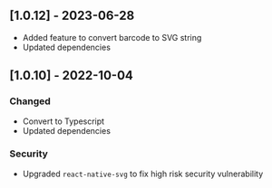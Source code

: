 ## [1.0.12] - 2023-06-28

- Added feature to convert barcode to SVG string
- Updated dependencies

## [1.0.10] - 2022-10-04

### Changed

- Convert to Typescript
- Updated dependencies

### Security

- Upgraded `react-native-svg` to fix high risk security vulnerability
